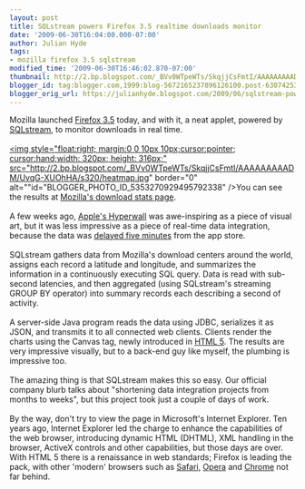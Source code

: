 ```yaml
---
layout: post
title: SQLstream powers Firefox 3.5 realtime downloads monitor
date: '2009-06-30T16:04:00.000-07:00'
author: Julian Hyde
tags:
- mozilla firefox 3.5 sqlstream
modified_time: '2009-06-30T16:46:02.870-07:00'
thumbnail: http://2.bp.blogspot.com/_BVv0WTpeWTs/SkqjjCsFmtI/AAAAAAAAADM/UvqG-XUOhHA/s72-c/heatmap.jpg
blogger_id: tag:blogger.com,1999:blog-5672165237896126100.post-6307425355657845641
blogger_orig_url: https://julianhyde.blogspot.com/2009/06/sqlstream-powers-firefox-35-realtime.html
---
```


Mozilla launched <a href="http://www.mozilla.com/firefox">Firefox 3.5</a> today, and with it, a neat applet, powered by <a href="http://www.sqlstream.com">SQLstream</a>, to monitor downloads in real time.<br /><br /><a onblur="try {parent.deselectBloggerImageGracefully();} catch(e) {}" href="http://2.bp.blogspot.com/_BVv0WTpeWTs/SkqjjCsFmtI/AAAAAAAAADM/UvqG-XUOhHA/s1600-h/heatmap.jpg"><img style="float:right; margin:0 0 10px 10px;cursor:pointer; cursor:hand;width: 320px; height: 316px;" src="http://2.bp.blogspot.com/_BVv0WTpeWTs/SkqjjCsFmtI/AAAAAAAAADM/UvqG-XUOhHA/s320/heatmap.jpg" border="0" alt=""id="BLOGGER_PHOTO_ID_5353270929495792338" /></a>You can see the results at <a href="http://downloadstats.mozilla.com">Mozilla's download stats page</a>.<br /><br />A few weeks ago, <a href="http://www.creativereview.co.uk/cr-blog/2009/june/apple-hyperwall">Apple's Hyperwall</a> was awe-inspiring as a piece of visual art, but it was less impressive as a piece of real-time data integration, because the data was <a href="http://www.appleinsider.com/articles/09/06/09/apple_stuns_wwdc_crowd_with_pulsating_app_store_hyperwall.html ">delayed five minutes</a> from the app store.<br /><br />SQLstream gathers data from Mozilla's download centers around the world, assigns each record a latitude and longitude, and summarizes the information in a continuously executing SQL query. Data is read with sub-second latencies, and then aggregated (using SQLstream's streaming GROUP BY operator) into summary records each describing a second of activity.<br /><br />A server-side Java program reads the data using JDBC, serializes it as JSON, and transmits it to all connected web clients. Clients render the charts using the Canvas tag, newly introduced in <a href="http://en.wikipedia.org/wiki/HTML_5">HTML 5</a>. The results are very impressive visually, but to a back-end guy like myself, the plumbing is impressive too.<br /><br />The amazing thing is that SQLstream makes this so easy. Our official company blurb talks about "shortening data integration projects from months to weeks", but this project took just a couple of days of work.<br /><br />By the way, don't try to view the page in Microsoft's Internet Explorer. Ten years ago, Internet Explorer led the charge to enhance the capabilities of the web browser, introducing dynamic HTML (DHTML), XML handling in the browser, ActiveX controls and other capabilities, but those days are over. With HTML 5 there is a renaissance in web standards; Firefox is leading the pack, with other 'modern' browsers such as <a href="http://apple.com/safari">Safari</a>, <a href="http://www.opera.com">Opera</a> and <a href="http://www.google.com/chrome">Chrome</a> not far behind.